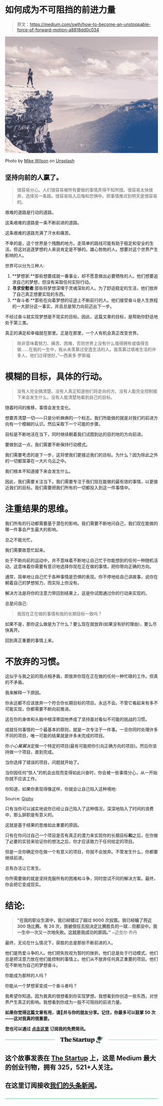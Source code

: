 # 如何成为不可阻挡的前进力量

> 原文：<https://medium.com/swlh/how-to-become-an-unstoppable-force-of-forward-motion-a8818dd0c034>

![](img/b3ce31891d2801f9f2bfd42ea6dce06c.png)

Photo by [Mike Wilson](https://unsplash.com/photos/vAqmcvSMWMU?utm_source=unsplash&utm_medium=referral&utm_content=creditCopyText) on [Unsplash](https://unsplash.com/search/photos/action?utm_source=unsplash&utm_medium=referral&utm_content=creditCopyText)

## 坚持向前的人赢了。

> 很容易分心。人们很容易被所有要做的事情弄得不知所措。很容易太快放弃，选择另一条路。很容易陷入后悔和恐惧中。把事情推迟到明天是很容易的。

艰难的道路是行动的道路。

这条艰难的道路是一条不断前进的道路。

这条艰难的道路充满了汗水和痛苦。

不幸的是，这个世界是个残酷的地方。走简单的路线可能有助于稳定和安全的生活。但这对追逐梦想的人来说肯定是不够的。雄心勃勃的人。想要对这个世界产生影响的人。

世界可以分为三种人:

1.  **梦想家:**那些想要成就一番事业，却不愿意做出必要牺牲的人。他们想要追求自己的梦想，但没有采取任何实际行动。
2.  **寻求安慰者**:那些将梦想深埋于灵魂深处的人。为了舒适稳定的生活，他们放弃了自己真正想要实现的东西。
3.  **奋斗者:**那些在向着梦想的征途上不断前行的人。他们接受奋斗是人生旅程的一大部分这一事实，并且总是努力向前迈出下一步。

不经过奋斗就实现梦想是不现实的目标。因此，这篇文章的目标，是帮助你舒适地处于第三类。

真正的满足和幸福就在那里。正是在那里，一个人有机会真正改变世界。

> 除非意味着努力、痛苦、困难，否则世界上没有什么值得拥有或值得去做……在我的一生中，我从未羡慕过安逸生活的人。我羡慕过艰难生活的许多人，他们过得很好。”—西奥多·罗斯福

# 模糊的目标，具体的行动。

> 没有人完全搞清楚。没有人真正知道他们将走向何方。没有人能完全控制接下来会发生什么。没有人能清楚地看到自己的目标。

随着时间的推移，事情会发生变化。

想要弄清楚一切——只是分析麻痹的一个标志。我们所能做的就是对我们的前进方向有一个模糊的认识。然后采取下一个可能的步骤。

目标是不断地活在当下，同时继续朝着我们试图到达的目的地的方向前进。

要做到这一点，我们需要不断保持行动模式。

我们需要考虑的是下一步，这将使我们更接近我们的目标。为什么？因为除此之外的一切都笼罩在一大片乌云之中。

我们根本不知道接下来会发生什么。

因此，我们需要关注当下。我们需要专注于我们现在能做的最有效的事情，以更接近我们的目标。我们需要把我们所有的一切都投入到这一件事情中。

# 注重结果的思维。

我们所有的行动都需要基于潜在的影响。我们需要不断地问自己，我们现在能做的哪一件事会产生最大的影响。

总之不能光忙。

我们需要故意忙起来。

处于不断向前的运动中，并不意味着不断地让自己忙于你能想到的任何一种随机活动。这意味着你需要有意识地选择你现在正在做的事情，把你带向正确的方向。

通常，简单地让自己忙于各种事情是恐惧的表现。你不停地给自己讲故事，说你在朝着自己的梦想努力，而实际上你没有。

解决方法是将你的注意力带回到结果上，这是你试图通过你的行动来实现的。

总是问自己:

> 我现在正在做的事情和我的长期目标一致吗？

如果不是，那你这么做是为了什么？要么现在就放弃(如果没有好的理由)，要么尽快离开。

回到真正重要的事情上来。

# 不放弃的习惯。

这似乎与我之前的观点相矛盾，即放弃你现在正在做的任何一种忙碌的工作。但真的不矛盾。

我来解释一下原因。

你永远都不应该放弃一个符合你长期目标的项目。永远不会。不管它看起来有多不可能实现，你都需要不断向前推进。

这在你的身体和头脑中根深蒂固地养成了坚持面对看似不可能的挑战的习惯。

成就任何事情的一个最基本的原则，就是一次专注于一件事。一旦你同时处理许多不同的项目，唯一可能的结果就是许多未完成的项目。

你*小心翼翼*决定做一个特定的项目(最有可能把你引向正确方向的项目)。然后你坚持做一个项目，直到完成。

当你选择了错误的项目，问题就开始了。

当你因任何“惊人”的机会出现而变得如此兴奋时，你会被一些事情分心，从一开始你就不应该工作。

你知道，如果你表现得像这样，你就会让自己陷入这种境地:

Source: [Giphy](https://giphy.com/gifs/excited-screaming-jonah-hill-5GoVLqeAOo6PK)

只有当你可以诚实地说你已经让自己陷入了这种情况，深深地陷入了时间的浪费中，那么辞职是有意义的。

这就是基于结果的思维如此重要的原因。

只有在你问过自己一个项目是否有真正的潜力来实现你的长期目标**和**之后，在你做了必要的实验来验证你的想法之后，你才应该致力于任何给定的项目。

但是一旦你确定你在做一个有意义的项目，你就不会放弃。不管发生什么，你都要继续前进。

总有办法让它发生。

你所需要做的就是坚持克服所有的困难和斗争，同时尝试不同的解决方案。最终，你会把它变成现实。

# 结论:

> **“在我的职业生涯中，我已经错过了超过 9000 次投篮。我已经输了将近 300 场比赛。有 26 次，我被信任去投决定比赛胜负的一球…但都没中。我一生中一次又一次地失败。这就是我成功的原因。”** ~迈克尔·乔丹

最终，无论在什么情况下，获胜的总是那些不断前进的人。

他们是热爱斗争的人。他们把失败视为暂时的挫折。他们总是处于行动模式。他们总是把注意力放在他们能控制的事情上。他们从不放弃任何真正重要的项目。他们在不断地为自己的梦想奋斗。

你能成为那样的人吗？

你能从一个梦想家变成一个奋斗者吗？

我希望你知道。因为我真的很想看到你实现梦想。我想看到你创造一些东西，对世界产生真正的影响。我想看到你成为一股不可阻挡的前进力量。

**如果你觉得这篇文章有用，请👏并与你的朋友分享。记住，你最多可以鼓掌 50 次——这对我真的很重要。**

**您也可以通过** [**点击这里**](https://mailchi.mp/b0d1e1fba452/struggle-first-thrive-later) **订阅我的免费简讯。**

[![](img/308a8d84fb9b2fab43d66c117fcc4bb4.png)](https://medium.com/swlh)

## 这个故事发表在 [The Startup](https://medium.com/swlh) 上，这是 Medium 最大的创业刊物，拥有 325，521+人关注。

## 在这里订阅接收[我们的头条新闻](http://growthsupply.com/the-startup-newsletter/)。

[![](img/b0164736ea17a63403e660de5dedf91a.png)](https://medium.com/swlh)